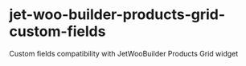 # jet-woo-builder-products-grid-custom-fields
 Custom fields compatibility with JetWooBuilder Products Grid widget
